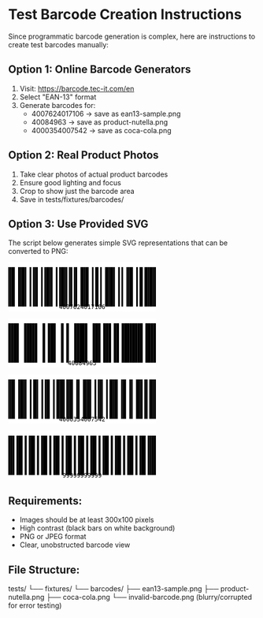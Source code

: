# Test Barcode Creation Instructions

Since programmatic barcode generation is complex, here are instructions to create test barcodes manually:

## Option 1: Online Barcode Generators

1. Visit: https://barcode.tec-it.com/en
2. Select "EAN-13" format
3. Generate barcodes for:
   - 4007624017106 → save as ean13-sample.png
   - 40084963 → save as product-nutella.png
   - 4000354007542 → save as coca-cola.png

## Option 2: Real Product Photos

1. Take clear photos of actual product barcodes
2. Ensure good lighting and focus
3. Crop to show just the barcode area
4. Save in tests/fixtures/barcodes/

## Option 3: Use Provided SVG

The script below generates simple SVG representations that can be converted to PNG:

<!-- Basic EAN-13 test barcode -->

<svg width="300" height="100" xmlns="http://www.w3.org/2000/svg"><rect width="300" height="100" fill="white"/><rect x="0" y="10" width="3.3333333333333335" height="80" fill="black"/><rect x="3.3333333333333335" y="10" width="3.3333333333333335" height="80" fill="black"/><rect x="6.666666666666667" y="10" width="3.3333333333333335" height="80" fill="black"/><rect x="10" y="10" width="3.3333333333333335" height="80" fill="black"/><rect x="20" y="10" width="3.3333333333333335" height="80" fill="black"/><rect x="23.333333333333332" y="10" width="3.3333333333333335" height="80" fill="black"/><rect x="26.666666666666664" y="10" width="3.3333333333333335" height="80" fill="black"/><rect x="29.999999999999996" y="10" width="3.3333333333333335" height="80" fill="black"/><rect x="33.33333333333333" y="10" width="3.3333333333333335" height="80" fill="black"/><rect x="43.333333333333336" y="10" width="3.3333333333333335" height="80" fill="black"/><rect x="50.00000000000001" y="10" width="3.3333333333333335" height="80" fill="black"/><rect x="53.33333333333334" y="10" width="3.3333333333333335" height="80" fill="black"/><rect x="56.66666666666668" y="10" width="3.3333333333333335" height="80" fill="black"/><rect x="66.66666666666669" y="10" width="3.3333333333333335" height="80" fill="black"/><rect x="73.33333333333334" y="10" width="3.3333333333333335" height="80" fill="black"/><rect x="76.66666666666667" y="10" width="3.3333333333333335" height="80" fill="black"/><rect x="80" y="10" width="3.3333333333333335" height="80" fill="black"/><rect x="83.33333333333333" y="10" width="3.3333333333333335" height="80" fill="black"/><rect x="86.66666666666666" y="10" width="3.3333333333333335" height="80" fill="black"/><rect x="96.66666666666664" y="10" width="3.3333333333333335" height="80" fill="black"/><rect x="103.3333333333333" y="10" width="3.3333333333333335" height="80" fill="black"/><rect x="106.66666666666663" y="10" width="3.3333333333333335" height="80" fill="black"/><rect x="109.99999999999996" y="10" width="3.3333333333333335" height="80" fill="black"/><rect x="113.33333333333329" y="10" width="3.3333333333333335" height="80" fill="black"/><rect x="116.66666666666661" y="10" width="3.3333333333333335" height="80" fill="black"/><rect x="123.33333333333327" y="10" width="3.3333333333333335" height="80" fill="black"/><rect x="126.6666666666666" y="10" width="3.3333333333333335" height="80" fill="black"/><rect x="133.3333333333333" y="10" width="3.3333333333333335" height="80" fill="black"/><rect x="136.66666666666663" y="10" width="3.3333333333333335" height="80" fill="black"/><rect x="146.66666666666666" y="10" width="3.3333333333333335" height="80" fill="black"/><rect x="150" y="10" width="3.3333333333333335" height="80" fill="black"/><rect x="153.33333333333334" y="10" width="3.3333333333333335" height="80" fill="black"/><rect x="156.66666666666669" y="10" width="3.3333333333333335" height="80" fill="black"/><rect x="160.00000000000003" y="10" width="3.3333333333333335" height="80" fill="black"/><rect x="170.00000000000006" y="10" width="3.3333333333333335" height="80" fill="black"/><rect x="176.66666666666674" y="10" width="3.3333333333333335" height="80" fill="black"/><rect x="180.00000000000009" y="10" width="3.3333333333333335" height="80" fill="black"/><rect x="186.66666666666677" y="10" width="3.3333333333333335" height="80" fill="black"/><rect x="196.6666666666668" y="10" width="3.3333333333333335" height="80" fill="black"/><rect x="200.00000000000014" y="10" width="3.3333333333333335" height="80" fill="black"/><rect x="203.33333333333348" y="10" width="3.3333333333333335" height="80" fill="black"/><rect x="206.66666666666683" y="10" width="3.3333333333333335" height="80" fill="black"/><rect x="210.00000000000017" y="10" width="3.3333333333333335" height="80" fill="black"/><rect x="213.3333333333335" y="10" width="3.3333333333333335" height="80" fill="black"/><rect x="223.33333333333354" y="10" width="3.3333333333333335" height="80" fill="black"/><rect x="230.00000000000023" y="10" width="3.3333333333333335" height="80" fill="black"/><rect x="240.00000000000026" y="10" width="3.3333333333333335" height="80" fill="black"/><rect x="243.3333333333336" y="10" width="3.3333333333333335" height="80" fill="black"/><rect x="246.66666666666694" y="10" width="3.3333333333333335" height="80" fill="black"/><rect x="250.00000000000028" y="10" width="3.3333333333333335" height="80" fill="black"/><rect x="260.0000000000003" y="10" width="3.3333333333333335" height="80" fill="black"/><rect x="266.6666666666669" y="10" width="3.3333333333333335" height="80" fill="black"/><rect x="270.0000000000002" y="10" width="3.3333333333333335" height="80" fill="black"/><rect x="276.66666666666686" y="10" width="3.3333333333333335" height="80" fill="black"/><rect x="280.00000000000017" y="10" width="3.3333333333333335" height="80" fill="black"/><rect x="283.3333333333335" y="10" width="3.3333333333333335" height="80" fill="black"/><rect x="286.6666666666668" y="10" width="3.3333333333333335" height="80" fill="black"/><rect x="290.0000000000001" y="10" width="3.3333333333333335" height="80" fill="black"/><rect x="293.3333333333334" y="10" width="3.3333333333333335" height="80" fill="black"/><rect x="296.66666666666674" y="10" width="3.3333333333333335" height="80" fill="black"/><text x="150" y="95" text-anchor="middle" font-family="monospace" font-size="12">4007624017106</text></svg>

<!-- Nutella product barcode -->

<svg width="300" height="100" xmlns="http://www.w3.org/2000/svg"><rect width="300" height="100" fill="white"/><rect x="0" y="10" width="5.357142857142857" height="80" fill="black"/><rect x="5.357142857142857" y="10" width="5.357142857142857" height="80" fill="black"/><rect x="10.714285714285714" y="10" width="5.357142857142857" height="80" fill="black"/><rect x="16.07142857142857" y="10" width="5.357142857142857" height="80" fill="black"/><rect x="32.14285714285714" y="10" width="5.357142857142857" height="80" fill="black"/><rect x="37.49999999999999" y="10" width="5.357142857142857" height="80" fill="black"/><rect x="42.85714285714285" y="10" width="5.357142857142857" height="80" fill="black"/><rect x="48.2142857142857" y="10" width="5.357142857142857" height="80" fill="black"/><rect x="53.571428571428555" y="10" width="5.357142857142857" height="80" fill="black"/><rect x="69.64285714285712" y="10" width="5.357142857142857" height="80" fill="black"/><rect x="80.35714285714285" y="10" width="5.357142857142857" height="80" fill="black"/><rect x="85.71428571428571" y="10" width="5.357142857142857" height="80" fill="black"/><rect x="91.07142857142857" y="10" width="5.357142857142857" height="80" fill="black"/><rect x="107.14285714285715" y="10" width="5.357142857142857" height="80" fill="black"/><rect x="117.85714285714288" y="10" width="5.357142857142857" height="80" fill="black"/><rect x="133.92857142857144" y="10" width="5.357142857142857" height="80" fill="black"/><rect x="139.2857142857143" y="10" width="5.357142857142857" height="80" fill="black"/><rect x="144.64285714285717" y="10" width="5.357142857142857" height="80" fill="black"/><rect x="150.00000000000003" y="10" width="5.357142857142857" height="80" fill="black"/><rect x="155.3571428571429" y="10" width="5.357142857142857" height="80" fill="black"/><rect x="171.42857142857147" y="10" width="5.357142857142857" height="80" fill="black"/><rect x="176.78571428571433" y="10" width="5.357142857142857" height="80" fill="black"/><rect x="182.1428571428572" y="10" width="5.357142857142857" height="80" fill="black"/><rect x="192.85714285714292" y="10" width="5.357142857142857" height="80" fill="black"/><rect x="198.21428571428578" y="10" width="5.357142857142857" height="80" fill="black"/><rect x="203.57142857142864" y="10" width="5.357142857142857" height="80" fill="black"/><rect x="214.28571428571436" y="10" width="5.357142857142857" height="80" fill="black"/><rect x="219.64285714285722" y="10" width="5.357142857142857" height="80" fill="black"/><rect x="230.35714285714295" y="10" width="5.357142857142857" height="80" fill="black"/><rect x="235.7142857142858" y="10" width="5.357142857142857" height="80" fill="black"/><rect x="241.07142857142867" y="10" width="5.357142857142857" height="80" fill="black"/><rect x="246.42857142857153" y="10" width="5.357142857142857" height="80" fill="black"/><rect x="251.7857142857144" y="10" width="5.357142857142857" height="80" fill="black"/><rect x="257.1428571428572" y="10" width="5.357142857142857" height="80" fill="black"/><rect x="262.50000000000006" y="10" width="5.357142857142857" height="80" fill="black"/><rect x="267.8571428571429" y="10" width="5.357142857142857" height="80" fill="black"/><rect x="278.57142857142856" y="10" width="5.357142857142857" height="80" fill="black"/><rect x="283.9285714285714" y="10" width="5.357142857142857" height="80" fill="black"/><rect x="289.2857142857142" y="10" width="5.357142857142857" height="80" fill="black"/><rect x="294.64285714285705" y="10" width="5.357142857142857" height="80" fill="black"/><text x="150" y="95" text-anchor="middle" font-family="monospace" font-size="12">40084963</text></svg>

<!-- Coca Cola product barcode -->

<svg width="300" height="100" xmlns="http://www.w3.org/2000/svg"><rect width="300" height="100" fill="white"/><rect x="0" y="10" width="3.3707865168539324" height="80" fill="black"/><rect x="3.3707865168539324" y="10" width="3.3707865168539324" height="80" fill="black"/><rect x="6.741573033707865" y="10" width="3.3707865168539324" height="80" fill="black"/><rect x="10.112359550561797" y="10" width="3.3707865168539324" height="80" fill="black"/><rect x="20.224719101123593" y="10" width="3.3707865168539324" height="80" fill="black"/><rect x="23.595505617977526" y="10" width="3.3707865168539324" height="80" fill="black"/><rect x="26.96629213483146" y="10" width="3.3707865168539324" height="80" fill="black"/><rect x="30.337078651685392" y="10" width="3.3707865168539324" height="80" fill="black"/><rect x="33.70786516853932" y="10" width="3.3707865168539324" height="80" fill="black"/><rect x="43.82022471910112" y="10" width="3.3707865168539324" height="80" fill="black"/><rect x="50.561797752808985" y="10" width="3.3707865168539324" height="80" fill="black"/><rect x="53.93258426966292" y="10" width="3.3707865168539324" height="80" fill="black"/><rect x="57.30337078651685" y="10" width="3.3707865168539324" height="80" fill="black"/><rect x="67.41573033707864" y="10" width="3.3707865168539324" height="80" fill="black"/><rect x="74.1573033707865" y="10" width="3.3707865168539324" height="80" fill="black"/><rect x="77.52808988764042" y="10" width="3.3707865168539324" height="80" fill="black"/><rect x="80.89887640449435" y="10" width="3.3707865168539324" height="80" fill="black"/><rect x="91.01123595505612" y="10" width="3.3707865168539324" height="80" fill="black"/><rect x="97.75280898876397" y="10" width="3.3707865168539324" height="80" fill="black"/><rect x="101.1235955056179" y="10" width="3.3707865168539324" height="80" fill="black"/><rect x="104.49438202247183" y="10" width="3.3707865168539324" height="80" fill="black"/><rect x="107.86516853932575" y="10" width="3.3707865168539324" height="80" fill="black"/><rect x="111.23595505617968" y="10" width="3.3707865168539324" height="80" fill="black"/><rect x="117.97752808988753" y="10" width="3.3707865168539324" height="80" fill="black"/><rect x="121.34831460674145" y="10" width="3.3707865168539324" height="80" fill="black"/><rect x="124.71910112359538" y="10" width="3.3707865168539324" height="80" fill="black"/><rect x="128.08988764044932" y="10" width="3.3707865168539324" height="80" fill="black"/><rect x="138.20224719101114" y="10" width="3.3707865168539324" height="80" fill="black"/><rect x="141.57303370786508" y="10" width="3.3707865168539324" height="80" fill="black"/><rect x="151.6853932584269" y="10" width="3.3707865168539324" height="80" fill="black"/><rect x="155.05617977528084" y="10" width="3.3707865168539324" height="80" fill="black"/><rect x="158.42696629213478" y="10" width="3.3707865168539324" height="80" fill="black"/><rect x="161.79775280898872" y="10" width="3.3707865168539324" height="80" fill="black"/><rect x="165.16853932584266" y="10" width="3.3707865168539324" height="80" fill="black"/><rect x="175.28089887640448" y="10" width="3.3707865168539324" height="80" fill="black"/><rect x="182.02247191011236" y="10" width="3.3707865168539324" height="80" fill="black"/><rect x="185.3932584269663" y="10" width="3.3707865168539324" height="80" fill="black"/><rect x="188.76404494382024" y="10" width="3.3707865168539324" height="80" fill="black"/><rect x="198.87640449438206" y="10" width="3.3707865168539324" height="80" fill="black"/><rect x="205.61797752808994" y="10" width="3.3707865168539324" height="80" fill="black"/><rect x="208.98876404494388" y="10" width="3.3707865168539324" height="80" fill="black"/><rect x="212.35955056179782" y="10" width="3.3707865168539324" height="80" fill="black"/><rect x="215.73033707865176" y="10" width="3.3707865168539324" height="80" fill="black"/><rect x="219.1011235955057" y="10" width="3.3707865168539324" height="80" fill="black"/><rect x="229.21348314606752" y="10" width="3.3707865168539324" height="80" fill="black"/><rect x="232.58426966292146" y="10" width="3.3707865168539324" height="80" fill="black"/><rect x="235.9550561797754" y="10" width="3.3707865168539324" height="80" fill="black"/><rect x="246.06741573033722" y="10" width="3.3707865168539324" height="80" fill="black"/><rect x="249.43820224719116" y="10" width="3.3707865168539324" height="80" fill="black"/><rect x="259.55056179775295" y="10" width="3.3707865168539324" height="80" fill="black"/><rect x="262.92134831460686" y="10" width="3.3707865168539324" height="80" fill="black"/><rect x="266.29213483146077" y="10" width="3.3707865168539324" height="80" fill="black"/><rect x="269.6629213483147" y="10" width="3.3707865168539324" height="80" fill="black"/><rect x="276.4044943820225" y="10" width="3.3707865168539324" height="80" fill="black"/><rect x="279.7752808988764" y="10" width="3.3707865168539324" height="80" fill="black"/><rect x="286.51685393258424" y="10" width="3.3707865168539324" height="80" fill="black"/><rect x="289.88764044943815" y="10" width="3.3707865168539324" height="80" fill="black"/><rect x="293.25842696629206" y="10" width="3.3707865168539324" height="80" fill="black"/><rect x="296.629213483146" y="10" width="3.3707865168539324" height="80" fill="black"/><text x="150" y="95" text-anchor="middle" font-family="monospace" font-size="12">4000354007542</text></svg>

<!-- Invalid barcode for error handling tests -->

<svg width="300" height="100" xmlns="http://www.w3.org/2000/svg"><rect width="300" height="100" fill="white"/><rect x="0" y="10" width="4.166666666666667" height="80" fill="black"/><rect x="4.166666666666667" y="10" width="4.166666666666667" height="80" fill="black"/><rect x="8.333333333333334" y="10" width="4.166666666666667" height="80" fill="black"/><rect x="16.666666666666668" y="10" width="4.166666666666667" height="80" fill="black"/><rect x="20.833333333333336" y="10" width="4.166666666666667" height="80" fill="black"/><rect x="25.000000000000004" y="10" width="4.166666666666667" height="80" fill="black"/><rect x="33.333333333333336" y="10" width="4.166666666666667" height="80" fill="black"/><rect x="41.666666666666664" y="10" width="4.166666666666667" height="80" fill="black"/><rect x="45.83333333333333" y="10" width="4.166666666666667" height="80" fill="black"/><rect x="49.99999999999999" y="10" width="4.166666666666667" height="80" fill="black"/><rect x="58.33333333333332" y="10" width="4.166666666666667" height="80" fill="black"/><rect x="66.66666666666666" y="10" width="4.166666666666667" height="80" fill="black"/><rect x="70.83333333333333" y="10" width="4.166666666666667" height="80" fill="black"/><rect x="75" y="10" width="4.166666666666667" height="80" fill="black"/><rect x="83.33333333333334" y="10" width="4.166666666666667" height="80" fill="black"/><rect x="91.66666666666669" y="10" width="4.166666666666667" height="80" fill="black"/><rect x="95.83333333333336" y="10" width="4.166666666666667" height="80" fill="black"/><rect x="100.00000000000003" y="10" width="4.166666666666667" height="80" fill="black"/><rect x="108.33333333333337" y="10" width="4.166666666666667" height="80" fill="black"/><rect x="116.66666666666671" y="10" width="4.166666666666667" height="80" fill="black"/><rect x="120.83333333333339" y="10" width="4.166666666666667" height="80" fill="black"/><rect x="125.00000000000006" y="10" width="4.166666666666667" height="80" fill="black"/><rect x="133.33333333333337" y="10" width="4.166666666666667" height="80" fill="black"/><rect x="141.66666666666669" y="10" width="4.166666666666667" height="80" fill="black"/><rect x="145.83333333333334" y="10" width="4.166666666666667" height="80" fill="black"/><rect x="150" y="10" width="4.166666666666667" height="80" fill="black"/><rect x="158.33333333333331" y="10" width="4.166666666666667" height="80" fill="black"/><rect x="166.66666666666663" y="10" width="4.166666666666667" height="80" fill="black"/><rect x="170.8333333333333" y="10" width="4.166666666666667" height="80" fill="black"/><rect x="174.99999999999994" y="10" width="4.166666666666667" height="80" fill="black"/><rect x="183.33333333333326" y="10" width="4.166666666666667" height="80" fill="black"/><rect x="191.66666666666657" y="10" width="4.166666666666667" height="80" fill="black"/><rect x="195.83333333333323" y="10" width="4.166666666666667" height="80" fill="black"/><rect x="199.9999999999999" y="10" width="4.166666666666667" height="80" fill="black"/><rect x="208.3333333333332" y="10" width="4.166666666666667" height="80" fill="black"/><rect x="216.66666666666652" y="10" width="4.166666666666667" height="80" fill="black"/><rect x="220.83333333333317" y="10" width="4.166666666666667" height="80" fill="black"/><rect x="224.99999999999983" y="10" width="4.166666666666667" height="80" fill="black"/><rect x="233.33333333333314" y="10" width="4.166666666666667" height="80" fill="black"/><rect x="241.66666666666646" y="10" width="4.166666666666667" height="80" fill="black"/><rect x="245.83333333333312" y="10" width="4.166666666666667" height="80" fill="black"/><rect x="249.99999999999977" y="10" width="4.166666666666667" height="80" fill="black"/><rect x="258.3333333333331" y="10" width="4.166666666666667" height="80" fill="black"/><rect x="266.66666666666646" y="10" width="4.166666666666667" height="80" fill="black"/><rect x="270.83333333333314" y="10" width="4.166666666666667" height="80" fill="black"/><rect x="274.99999999999983" y="10" width="4.166666666666667" height="80" fill="black"/><rect x="283.3333333333332" y="10" width="4.166666666666667" height="80" fill="black"/><rect x="287.4999999999999" y="10" width="4.166666666666667" height="80" fill="black"/><rect x="291.6666666666666" y="10" width="4.166666666666667" height="80" fill="black"/><rect x="295.83333333333326" y="10" width="4.166666666666667" height="80" fill="black"/><text x="150" y="95" text-anchor="middle" font-family="monospace" font-size="12">99999999999</text></svg>

## Requirements:

- Images should be at least 300x100 pixels
- High contrast (black bars on white background)
- PNG or JPEG format
- Clear, unobstructed barcode view

## File Structure:

tests/
└── fixtures/
└── barcodes/
├── ean13-sample.png
├── product-nutella.png
├── coca-cola.png
└── invalid-barcode.png (blurry/corrupted for error testing)
